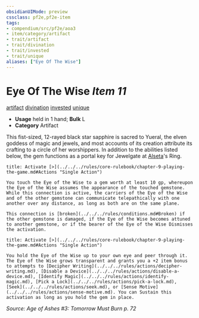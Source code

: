 ```yaml
---
obsidianUIMode: preview
cssclass: pf2e,pf2e-item
tags:
- compendium/src/pf2e/aoa3
- item/category/artifact
- trait/artifact
- trait/divination
- trait/invested
- trait/unique
aliases: ["Eye Of The Wise"]
---
```

# Eye Of The Wise *Item 11*  
[artifact](../../../rules/traits/artifact-gmg.md)  [divination](../../../rules/traits/divination.md)  [invested](../../../rules/traits/invested.md)  [unique](../../../rules/traits/unique.md)  

- **Usage** held in 1 hand; **Bulk** L
- **Category** Artifact

This fist-sized, 12-rayed black star sapphire is sacred to Yueral, the elven goddess of magic and jewels, and most accounts of its creation attribute its crafting to a circle of her worshippers. In addition to the abilities listed below, the gem functions as a portal key for Jewelgate at [Alseta](../../setting/deities/alseta-logm.md)'s Ring.

```ad-embed-ability
title: Activate [>](../../../rules/core-rulebook/chapter-9-playing-the-game.md#Actions "Single Action")

You touch the Eye of the Wise to a gem worth at least 10 gp, whereupon the Eye of the Wise assumes the appearance of the touched gemstone. While this connection is active, the carriers of the Eye of the Wise and of the other gemstone can communicate telepathically with one another over any distance, as long as both are on the same plane.

This connection is [broken](../../../rules/conditions.md#Broken) if the other gemstone is damaged, if the Eye of the Wise becomes attuned to another gemstone, or if the bearer of the Eye of the Wise Dismisses the activation.
```

```ad-embed-ability
title: Activate [>](../../../rules/core-rulebook/chapter-9-playing-the-game.md#Actions "Single Action")

You hold the Eye of the Wise up to your own eye and peer through it. The Eye of the Wise grows transparent and grants you a +2 item bonus to attempts to [Decipher Writing](../../../rules/actions/decipher-writing.md), [Disable a Device](../../../rules/actions/disable-a-device.md), [Identify Magic](../../../rules/actions/identify-magic.md), [Pick a Lock](../../../rules/actions/pick-a-lock.md), [Seek](../../../rules/actions/seek.md), or [Sense Motive](../../../rules/actions/sense-motive.md). You can Sustain this activation as long as you hold the gem in place.
```

*Source: Age of Ashes #3: Tomorrow Must Burn p. 72*
